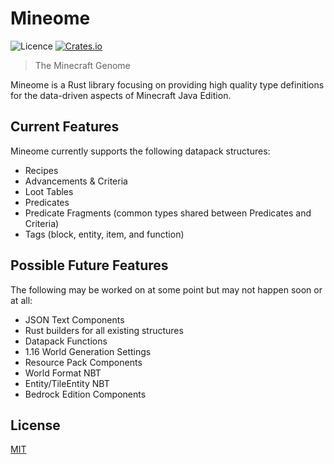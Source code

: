 # Mineome

![Licence](https://img.shields.io/crates/l/mineome)
[![Crates.io](https://img.shields.io/crates/v/mineome)](https://crates.io/crates/mineome)

> The Minecraft Genome

Mineome is a Rust library focusing on providing high quality type definitions for the data-driven aspects of Minecraft Java Edition.

## Current Features

Mineome currently supports the following datapack structures:

- Recipes
- Advancements & Criteria
- Loot Tables
- Predicates
- Predicate Fragments (common types shared between Predicates and Criteria)
- Tags (block, entity, item, and function)

## Possible Future Features

The following may be worked on at some point but may not happen soon or at all:

- JSON Text Components
- Rust builders for all existing structures
- Datapack Functions
- 1.16 World Generation Settings
- Resource Pack Components
- World Format NBT
- Entity/TileEntity NBT
- Bedrock Edition Components

## License

[MIT](https://choosealicense.com/licenses/mit/)
